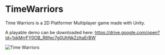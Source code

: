 # TimeWarriors

Time Warriors is a 2D Platformer Multiplayer game made with Unity.

A playable demo can be downloaded here: https://drive.google.com/open?id=1xkMrrFY0OB_R6fec7g0UhNkZzItaErBW

![Time Warriors](https://i.imgur.com/zQ31Y7m.png)
